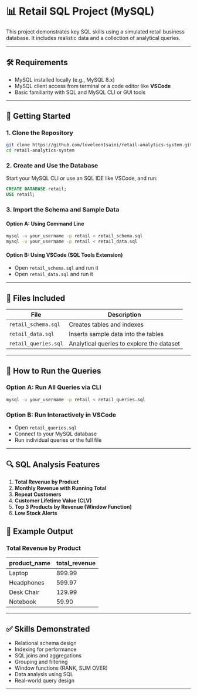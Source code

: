 
# 📊 Retail SQL Project (MySQL)

This project demonstrates key SQL skills using a simulated retail business database. It includes realistic data and a collection of analytical queries.

---

## 🛠️ Requirements

- MySQL installed locally (e.g., MySQL 8.x)
- MySQL client access from terminal or a code editor like **VSCode**
- Basic familiarity with SQL and MySQL CLI or GUI tools

---

## 🚀 Getting Started

### 1. Clone the Repository
```bash
git clone https://github.com/loveleen1saini/retail-analytics-system.git
cd retail-analytics-system
```

### 2. Create and Use the Database
Start your MySQL CLI or use an SQL IDE like VSCode, and run:
```sql
CREATE DATABASE retail;
USE retail;
```

### 3. Import the Schema and Sample Data

#### Option A: Using Command Line
```bash
mysql -u your_username -p retail < retail_schema.sql
mysql -u your_username -p retail < retail_data.sql
```

#### Option B: Using VSCode (SQL Tools Extension)
- Open `retail_schema.sql` and run it
- Open `retail_data.sql` and run it

---

## 📂 Files Included

| File               | Description                                    |
|--------------------|------------------------------------------------|
| `retail_schema.sql`| Creates tables and indexes                     |
| `retail_data.sql`  | Inserts sample data into the tables            |
| `retail_queries.sql`| Analytical queries to explore the dataset     |

---

## 🧪 How to Run the Queries

### Option A: Run All Queries via CLI
```bash
mysql -u your_username -p retail < retail_queries.sql
```

### Option B: Run Interactively in VSCode
- Open `retail_queries.sql`
- Connect to your MySQL database
- Run individual queries or the full file

---

## 🔍 SQL Analysis Features

1. **Total Revenue by Product**
2. **Monthly Revenue with Running Total**
3. **Repeat Customers**
4. **Customer Lifetime Value (CLV)**
5. **Top 3 Products by Revenue (Window Function)**
6. **Low Stock Alerts**

## 📸 Example Output

### Total Revenue by Product

| product_name | total_revenue |
|--------------|----------------|
| Laptop       | 899.99         |
| Headphones   | 599.97         |
| Desk Chair   | 129.99         |
| Notebook     | 59.90          |

---

## ✅ Skills Demonstrated

- Relational schema design
- Indexing for performance
- SQL joins and aggregations
- Grouping and filtering
- Window functions (RANK, SUM OVER)
- Data analysis using SQL
- Real-world query design

---
